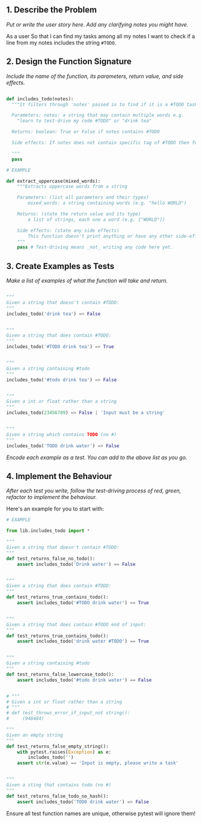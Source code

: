 ## 1. Describe the Problem

_Put or write the user story here. Add any clarifying notes you might have._

As a user
So that I can find my tasks among all my notes
I want to check if a line from my notes includes the string `#TODO`.


## 2. Design the Function Signature

_Include the name of the function, its parameters, return value, and side effects._

```python

def includes_todo(notes):
  """It filters through 'notes' passed in to find if it is a #TODO task

  Parameters: notes: a string that may contain multiple words e.g. 
    "learn to test-drive my code #TODO" or "drink tea"

  Returns: boolean: True or False if notes contains #TODO

  Side effects: If notes does not contain specific tag of #TODO then func may have incorrect return value

  """
  pass

```

```python
# EXAMPLE

def extract_uppercase(mixed_words):
    """Extracts uppercase words from a string

    Parameters: (list all parameters and their types)
        mixed_words: a string containing words (e.g. "hello WORLD")

    Returns: (state the return value and its type)
        a list of strings, each one a word (e.g. ["WORLD"])

    Side effects: (state any side effects)
        This function doesn't print anything or have any other side-effects
    """
    pass # Test-driving means _not_ writing any code here yet.
```

## 3. Create Examples as Tests

_Make a list of examples of what the function will take and return._





```python

"""
Given a string that doesn't contain #TODO:
"""
includes_todo('drink tea') => False


"""
Given a string that does contain #TODO:
"""
includes_todo('#TODO drink tea') => True


"""
Given a string containing #todo
"""
includes_todo('#todo drink tea') => False


"""
Given a int or float rather than a string
"""
includes_todo(23456789) => False | 'Input must be a string'


"""
Given a string which contains TODO (no #)
"""
includes_todo('TODO drink water') => False


```

_Encode each example as a test. You can add to the above list as you go._

## 4. Implement the Behaviour

_After each test you write, follow the test-driving process of red, green, refactor to implement the behaviour._

Here's an example for you to start with:

```python
# EXAMPLE

from lib.includes_todo import *

"""
Given a string that doesn't contain #TODO:
"""
def test_returns_false_no_todo():
    assert includes_todo('Drink water') == False


"""
Given a string that does contain #TODO:
"""
def test_returns_true_contains_todo():
    assert includes_todo('#TODO drink water') == True


"""
Given a string that does contain #TODO end of input:
"""
def test_returns_true_contains_todo():
    assert includes_todo('drink water #TODO') == True


"""
Given a string containing #todo
"""
def test_returns_false_lowercase_todo():
    assert includes_todo('#todo drink water') == False


# """
# Given a int or float rather than a string
# """
# def test_throws_error_if_input_not string():
#     (948484)

"""
Given an empty string
"""
def test_returns_false_empty_string():
    with pytest.raises(Exception) as e:
        includes_todo('')
    assert str(e.value) == 'Input is empty, please write a task'


"""
Given a sting that contains todo (no #)
"""
def test_returns_false_todo_no_hash():
    assert includes_todo('TODO drink water') => False


```

Ensure all test function names are unique, otherwise pytest will ignore them!